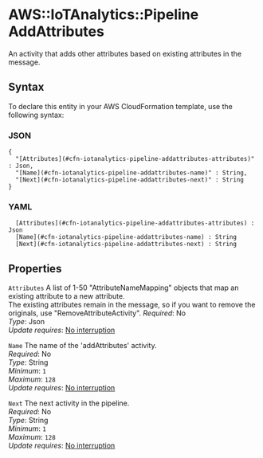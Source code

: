 # AWS::IoTAnalytics::Pipeline AddAttributes<a name="aws-properties-iotanalytics-pipeline-addattributes"></a>

An activity that adds other attributes based on existing attributes in the message\.

## Syntax<a name="aws-properties-iotanalytics-pipeline-addattributes-syntax"></a>

To declare this entity in your AWS CloudFormation template, use the following syntax:

### JSON<a name="aws-properties-iotanalytics-pipeline-addattributes-syntax.json"></a>

```
{
  "[Attributes](#cfn-iotanalytics-pipeline-addattributes-attributes)" : Json,
  "[Name](#cfn-iotanalytics-pipeline-addattributes-name)" : String,
  "[Next](#cfn-iotanalytics-pipeline-addattributes-next)" : String
}
```

### YAML<a name="aws-properties-iotanalytics-pipeline-addattributes-syntax.yaml"></a>

```
﻿  [Attributes](#cfn-iotanalytics-pipeline-addattributes-attributes) : Json
﻿  [Name](#cfn-iotanalytics-pipeline-addattributes-name) : String
﻿  [Next](#cfn-iotanalytics-pipeline-addattributes-next) : String
```

## Properties<a name="aws-properties-iotanalytics-pipeline-addattributes-properties"></a>

`Attributes`  <a name="cfn-iotanalytics-pipeline-addattributes-attributes"></a>
A list of 1\-50 "AttributeNameMapping" objects that map an existing attribute to a new attribute\.  
The existing attributes remain in the message, so if you want to remove the originals, use "RemoveAttributeActivity"\.
*Required*: No  
*Type*: Json  
*Update requires*: [No interruption](https://docs.aws.amazon.com/AWSCloudFormation/latest/UserGuide/using-cfn-updating-stacks-update-behaviors.html#update-no-interrupt)

`Name`  <a name="cfn-iotanalytics-pipeline-addattributes-name"></a>
The name of the 'addAttributes' activity\.  
*Required*: No  
*Type*: String  
*Minimum*: `1`  
*Maximum*: `128`  
*Update requires*: [No interruption](https://docs.aws.amazon.com/AWSCloudFormation/latest/UserGuide/using-cfn-updating-stacks-update-behaviors.html#update-no-interrupt)

`Next`  <a name="cfn-iotanalytics-pipeline-addattributes-next"></a>
The next activity in the pipeline\.  
*Required*: No  
*Type*: String  
*Minimum*: `1`  
*Maximum*: `128`  
*Update requires*: [No interruption](https://docs.aws.amazon.com/AWSCloudFormation/latest/UserGuide/using-cfn-updating-stacks-update-behaviors.html#update-no-interrupt)